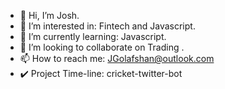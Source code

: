 - 👋 Hi, I’m Josh.
- 👀 I’m interested in: Fintech and Javascript.
- 🌱 I’m currently learning: Javascript.
- 💞️ I’m looking to collaborate on Trading .
- 📫 How to reach me: JGolafshan@outlook.com
-  ✔️ Project Time-line: cricket-twitter-bot

<!---
JGolafshan/JGolafshan is a ✨ special ✨ repository because its `README.md` (this file) appears on your GitHub profile.
You can click the Preview link to take a look at your changes.
--->
